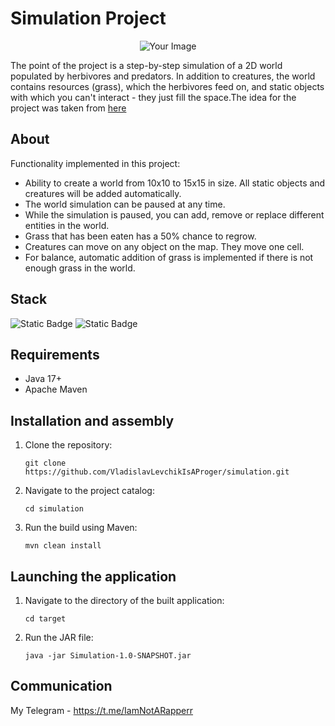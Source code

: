 # Simulation Project

<p align="center">
  <img src=https://github.com/VladislavLevchikIsAProger/simulation/assets/153897612/b2d2a9a6-e91f-4562-b160-3c3f46228795 alt="Your Image" />
</p>

The point of the project is a step-by-step simulation of a 2D world populated by herbivores and predators. In addition to creatures, the world contains resources (grass), which the herbivores feed on, and static objects with which you can't interact - they just fill the space.The idea for the project was taken from [here](https://zhukovsd.github.io/java-backend-learning-course/Projects/Simulation/)

## About
Functionality implemented in this project: 
  + Ability to create a world from 10x10 to 15x15 in size. All static objects and creatures will be added automatically.
  + The world simulation can be paused at any time.
  + While the simulation is paused, you can add, remove or replace different entities in the world.
  + Grass that has been eaten has a 50% chance to regrow.
  + Creatures can move on any object on the map. They move one cell.
  + For balance, automatic addition of grass is implemented if there is not enough grass in the world.

## Stack
![Static Badge](https://img.shields.io/badge/Java-%23F40D12?style=for-the-badge)
![Static Badge](https://img.shields.io/badge/OOP-%2334567C?style=for-the-badge)

## Requirements
  + Java 17+
  + Apache Maven

## Installation and assembly
1. Clone the repository:
   ```
   git clone https://github.com/VladislavLevchikIsAProger/simulation.git
   ```
2. Navigate to the project catalog:
   ```
   cd simulation 
   ```
3. Run the build using Maven:
   ```
   mvn clean install
   ```
## Launching the application
1. Navigate to the directory of the built application:
   ```
   cd target
   ```
2. Run the JAR file:
   ```
   java -jar Simulation-1.0-SNAPSHOT.jar
   ```
## Communication
My Telegram - https://t.me/IamNotARapperr
